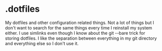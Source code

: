 # .dotfiles
My dotfiles and other configuration related things. Not a lot of things but I
don't want to search for the same things every time I reinstall my system
either. I use simlinks even though I know about the git --bare trick for
storing dotfiles. I like the separation between everything in my git directory
and everything else so I don't use it.
